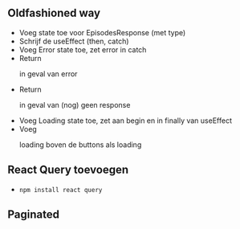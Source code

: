 ## Oldfashioned way

* Voeg state toe voor EpisodesResponse (met type)
* Schrijf de useEffect (then, catch)
* Voeg Error state toe, zet error in catch
* Return <p> in geval van error
* Return <p> in geval van (nog) geen response
* Voeg Loading state toe, zet aan begin en in finally van useEffect
* Voeg <p> loading boven de buttons als loading

## React Query toevoegen

* `npm install react query`

## Paginated
